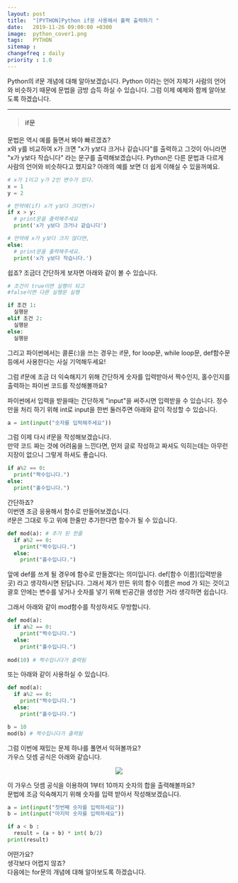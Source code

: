 ```yaml
---
layout: post
title:  "[PYTHON]Python if문 사용해서 홀짝 출력하기 "
date:   2019-11-26 09:00:00 +0300
image:  python_cover1.png
tags:   PYTHON
sitemap :
changefreq : daily
priority : 1.0
---
```




Python의 if문 개념에 대해 알아보겠습니다. Python 이라는 언어 자체가 사람의 언어와 비슷하기 때문에 문법을 금방 습득 하실 수 있습니다. 그럼 이제 예제와 함께 알아보도록 하겠습니다.  


-------


> #### if문   

문법은 역시 예를 들면서 봐야 빠르겠죠?  
x와 y를 비교하여 x가 크면 "x가 y보다 크거나 깉습니다"를 출력하고 그것이 아니라면 "x가 y보다 작습니다" 라는 문구를 출력해보겠습니다. Python은 다른 문법과 다르게 사람의 언어와 비슷하다고 했지요? 아래의 예를 보면 더 쉽게 이해실 수 있을꺼예요.

```python
# x가 1이고 y가 2인 변수가 있다.
x = 1
y = 2

# 만약에(if) x가 y보다 크다면(>) 
if x > y:
  # print문을 출력해주세요
  print('x가 y보다 크거나 같습니다')

# 만약에 x가 y보다 크지 않다면,
else:
  # print문을 출력해주세요.
  print('x가 y보다 작습니다.')
``` 

쉽죠?  조금더 간단하게 보자면 아래와 같이 볼 수 있습니다.  

```python
# 조건이 true이면 실행이 되고 
#false이면 다른 실행문 실행

if 조건 1:
  실행문
elif 조건 2:
  실행문
else:
  실행문
```

그리고 파이썬에서는 콜론(:)을 쓰는 경우는 if문, for loop문, while loop문, def함수문등에서 사용한다는 사실 기억해두세요!  

그럼 if문에 조금 더 익숙해지기 위해 간단하게 숫자를 입력받아서 짝수인지, 홀수인지를 출력하는 파이썬 코드를 작성해볼까요?

파이썬에서 입력을 받을때는 간단하게 "input"을 써주시면 입력받을 수 있습니다. 정수만을 처리 하기 위해 int로 input을 한번 둘러주면 아래와 같이 작성할 수 있습니다. 

```python
a = int(input("숫자를 입력해주세요"))
```

그럼 이제 다시 if문을 작성해보겠습니다.   
만약 코드 짜는 것에 어려움을 느낀다면, 먼저 글로 작성하고 짜셔도 익히는데는 아무런 지장이 없으니 그렇게 하셔도 좋습니다.  

```python
if a%2 == 0:
  print("짝수입니다.")
else:
  print("홀수입니다.")
```

간단하죠?  
이번엔 조금 응용해서 함수로 만들어보겠습니다.  
if문은 그대로 두고 위에 한줄만 추가한다면 함수가 될 수 있습니다.  

```python 
def mod(a): # 추가 된 한줄
  if a%2 == 0:
    print("짝수입니다.")
  else:
    print("홀수입니다.")
```

앞에 def를 쓰게 될 경우에 함수로 만들겠다는 의미입니다. def[함수 이름](입력받을 곳) 라고 생각하시면 된답니다. 그래서 제가 만든 위의 함수 이름은 mod 가 되는 것이고 괄호 안에는 변수를 넣거나 숫자를 넣기 위해 빈공간을 생성한 거라 생각하면 쉽습니다.  

그래서 아래와 같이 mod함수를 작성하셔도 무방합니다.  

```python
def mod(a): 
  if a%2 == 0:
    print("짝수입니다.")
  else:
    print("홀수입니다.")
  
mod(10) # 짝수입니다가 출력됨
```

또는 아래와 같이 사용하실 수 있습니다. 

```python
def mod(a): 
  if a%2 == 0:
    print("짝수입니다.")
  else:
    print("홀수입니다.")

b = 10  
mod(b) # 짝수입니다가 출력됨
```

그럼 이번에 재밌는 문제 하나를 풀면서 익혀볼까요?  
가우스 덧셈 공식은 아래와 같습니다.

<center><img src="{{ site.baseurl }}/images/if1.png" ></center>  


이 가우스 덧셈 공식을 이용하여 1부터 10까지 숫자의 합을 출력해볼까요?  
문법에 조금 익숙해지기 위해 숫자를 입력 받아서 작성해보겠습니다.  

```python
a = int(input("첫번째 숫자를 입력하세요"))
b = int(input("마지막 숫자를 입력하세요"))

if a < b :
  result = (a + b) * int( b/2)
print(result)
```

어떤가요?  
생각보다 어렵지 않죠?  
다음에는 for문의 개념에 대해 알아보도록 하겠습니다.  









